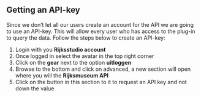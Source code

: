 ## Getting an API-key

Since we don’t let all our users create an account for the API we are going to use an API-key. This will allow every user who has access to the plug-in to query the data.
Follow the steps below to create an API-key:

1.	Login with you **Rijksstudio account**
2.	Once logged in select the avatar in the top right corner
3.	Click on the **gear** next to the option **uitloggen**
4.	Browse to the bottom and click on advanced, a new section will open where you will the **Rijksmuseum API**
5.	Click on the button in this section to it to request an API key and not down the value
